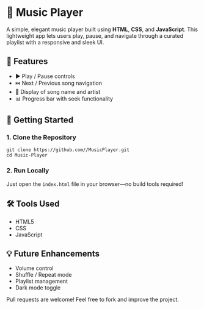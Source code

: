 # 🎵 Music Player

A simple, elegant music player built using **HTML**, **CSS**, and **JavaScript**. This lightweight app lets users play, pause, and navigate through a curated playlist with a responsive and sleek UI.

## 🧩 Features

- ▶️ Play / Pause controls
- ⏭️ Next / Previous song navigation
- 📃 Display of song name and artist
- 📊 Progress bar with seek functionality

## 🚀 Getting Started

### 1. Clone the Repository

```
git clone https://github.com//MusicPlayer.git
cd Music-Player
```

### 2. Run Locally

Just open the `index.html` file in your browser—no build tools required!

## 🛠️ Tools Used

- HTML5
- CSS
- JavaScript 

## 💡 Future Enhancements

- Volume control
- Shuffle / Repeat mode
- Playlist management
- Dark mode toggle


Pull requests are welcome! Feel free to fork and improve the project.
